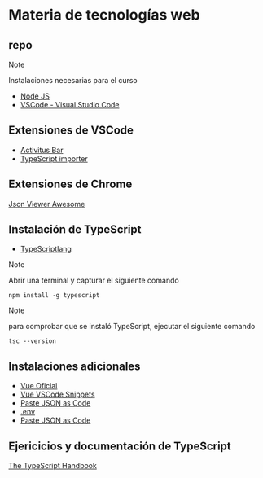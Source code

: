 # Materia de tecnologías web
## repo 

>[!NOTE]
>
>Instalaciones necesarias para el curso

* [Node JS](https://nodejs.org/es/)
* [VSCode - Visual Studio Code](https://code.visualstudio.com/)

## Extensiones de VSCode
* [Activitus Bar](https://marketplace.visualstudio.com/items?itemName=Gruntfuggly.activitusbar)
* [TypeScript importer](https://marketplace.visualstudio.com/items?itemName=pmneo.tsimporter)

## Extensiones de Chrome
[Json Viewer Awesome](https://chromewebstore.google.com/detail/json-viewer-pro/eifflpmocdbdmepbjaopkkhbfmdgijcc?pli=1)

## Instalación de TypeScript
* [TypeScriptlang](https://www.typescriptlang.org/)

>[!NOTE]
>
>Abrir una terminal y capturar el siguiente comando
```
npm install -g typescript
```

>[!NOTE]
>
>para comprobar que se instaló TypeScript, ejecutar el siguiente comando
```
tsc --version
```

## Instalaciones adicionales
* [Vue Oficial](https://marketplace.visualstudio.com/items?itemName=Vue.volar)
* [Vue VSCode Snippets](https://marketplace.visualstudio.com/items?itemName=sdras.vue-vscode-snippets)
* [Paste JSON as Code](https://marketplace.visualstudio.com/items?itemName=quicktype.quicktype)
* [.env](https://marketplace.visualstudio.com/items?itemName=mikestead.dotenv)
* [Paste JSON as Code](https://marketplace.visualstudio.com/items?itemName=quicktype.quicktype)

## Ejericicios y documentación de TypeScript
[The TypeScript Handbook](https://www.typescriptlang.org/docs/handbook/intro.html)
